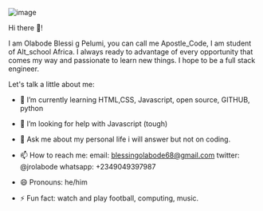 ![image](https://user-images.githubusercontent.com/108887009/184653265-d5cc9e40-2c8a-4550-a39a-5a51d056a33a.png)

Hi there 👋!

I am Olabode Blessi g Pelumi, you can call me Apostle_Code, I am student of Alt_school Africa. I always ready to advantage of every opportunity that comes my way and passionate to learn new things. I hope to be a full stack engineer.

Let's talk a little about me:
- 🌱 I’m currently learning HTML,CSS, Javascript, open source, GITHUB, python

- 🤔 I’m looking for help with Javascript (tough)
- 💬 Ask me about my personal life i will answer but not on coding.
- 📫 How to reach me: email: blessingolabode68@gmail.com
twitter: @jrolabode
whatsapp: +2349049397987
- 😄 Pronouns: he/him
- ⚡ Fun fact: watch and play football, computing, music.

